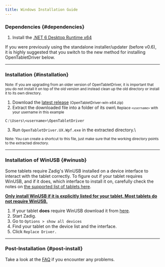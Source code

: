 ```yaml
---
title: Windows Installation Guide
---
```


### Dependencies {#dependencies}

1. Install the [.NET 6 Desktop Runtime x64](/Framework)

<p class="text-muted">
If you were previously using the standalone installer/updater (before v0.6), it is highly suggested that you switch
to the new method for installing OpenTabletDriver below.
</p>

---

### Installation {#installation}
<small class="text-muted">
Note: If you are upgrading from an older version of OpenTabletDriver, it is important that you do not
install it on top of the old version and instead clean up the old directory or install it to its own
directory.
</small>

1. Download the [latest release](/Release/Download/OpenTabletDriver.win-x64.zip) <small class="text-muted">(OpenTabletDriver-win-x64.zip)</small>
2. Extract the downloaded file into a folder of its own\\
<small class="ms-3 text-muted">Replace `<username>` with your username in this example</small>
```
C:\Users\<username>\OpenTabletDriver
```
3. Run `OpenTabletDriver.UX.Wpf.exe` in the extracted directory.\\
<small class="ms-3 text-muted">
Note: You can create a shortcut to this file, just make sure that the working directory points
to the extracted directory.
</small>

---

### Installation of WinUSB {#winusb}
Some tablets require Zadig's WinUSB installed on a device interface to interact with the tablet correctly. To figure out if your
tablet requires WinUSB, and if it does, which interface to install it on, carefully check the notes on [the supported list of tablets here](/Tablets).

**<u>Only install WinUSB if it is explicitly listed for your tablet. Most tablets do not require WinUSB.</u>**

1. If your tablet **does** require WinUSB download it from [here](https://github.com/pbatard/libwdi/releases/download/b755/zadig-2.6.exe).
2. Start Zadig.
3. Go to `Options > show all devices`
4. Find your tablet on the device list and the interface.
5. Click `Replace Driver.`

---

### Post-Installation {#post-install}
Take a look at the [FAQ](/Wiki/FAQ/Windows) if you encounter any problems.
